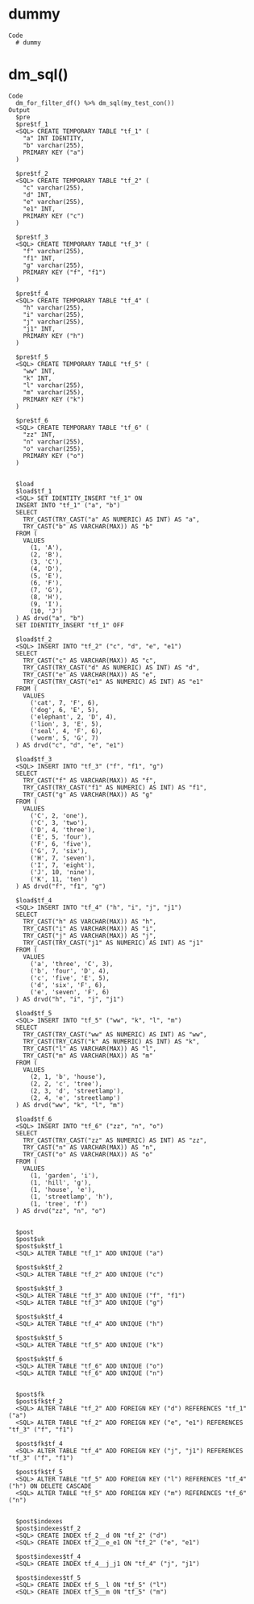 # dummy

    Code
      # dummy

# dm_sql()

    Code
      dm_for_filter_df() %>% dm_sql(my_test_con())
    Output
      $pre
      $pre$tf_1
      <SQL> CREATE TEMPORARY TABLE "tf_1" (
        "a" INT IDENTITY,
        "b" varchar(255),
        PRIMARY KEY ("a")
      )
      
      $pre$tf_2
      <SQL> CREATE TEMPORARY TABLE "tf_2" (
        "c" varchar(255),
        "d" INT,
        "e" varchar(255),
        "e1" INT,
        PRIMARY KEY ("c")
      )
      
      $pre$tf_3
      <SQL> CREATE TEMPORARY TABLE "tf_3" (
        "f" varchar(255),
        "f1" INT,
        "g" varchar(255),
        PRIMARY KEY ("f", "f1")
      )
      
      $pre$tf_4
      <SQL> CREATE TEMPORARY TABLE "tf_4" (
        "h" varchar(255),
        "i" varchar(255),
        "j" varchar(255),
        "j1" INT,
        PRIMARY KEY ("h")
      )
      
      $pre$tf_5
      <SQL> CREATE TEMPORARY TABLE "tf_5" (
        "ww" INT,
        "k" INT,
        "l" varchar(255),
        "m" varchar(255),
        PRIMARY KEY ("k")
      )
      
      $pre$tf_6
      <SQL> CREATE TEMPORARY TABLE "tf_6" (
        "zz" INT,
        "n" varchar(255),
        "o" varchar(255),
        PRIMARY KEY ("o")
      )
      
      
      $load
      $load$tf_1
      <SQL> SET IDENTITY_INSERT "tf_1" ON
      INSERT INTO "tf_1" ("a", "b")
      SELECT
        TRY_CAST(TRY_CAST("a" AS NUMERIC) AS INT) AS "a",
        TRY_CAST("b" AS VARCHAR(MAX)) AS "b"
      FROM (
        VALUES
          (1, 'A'),
          (2, 'B'),
          (3, 'C'),
          (4, 'D'),
          (5, 'E'),
          (6, 'F'),
          (7, 'G'),
          (8, 'H'),
          (9, 'I'),
          (10, 'J')
      ) AS drvd("a", "b")
      SET IDENTITY_INSERT "tf_1" OFF
      
      $load$tf_2
      <SQL> INSERT INTO "tf_2" ("c", "d", "e", "e1")
      SELECT
        TRY_CAST("c" AS VARCHAR(MAX)) AS "c",
        TRY_CAST(TRY_CAST("d" AS NUMERIC) AS INT) AS "d",
        TRY_CAST("e" AS VARCHAR(MAX)) AS "e",
        TRY_CAST(TRY_CAST("e1" AS NUMERIC) AS INT) AS "e1"
      FROM (
        VALUES
          ('cat', 7, 'F', 6),
          ('dog', 6, 'E', 5),
          ('elephant', 2, 'D', 4),
          ('lion', 3, 'E', 5),
          ('seal', 4, 'F', 6),
          ('worm', 5, 'G', 7)
      ) AS drvd("c", "d", "e", "e1")
      
      $load$tf_3
      <SQL> INSERT INTO "tf_3" ("f", "f1", "g")
      SELECT
        TRY_CAST("f" AS VARCHAR(MAX)) AS "f",
        TRY_CAST(TRY_CAST("f1" AS NUMERIC) AS INT) AS "f1",
        TRY_CAST("g" AS VARCHAR(MAX)) AS "g"
      FROM (
        VALUES
          ('C', 2, 'one'),
          ('C', 3, 'two'),
          ('D', 4, 'three'),
          ('E', 5, 'four'),
          ('F', 6, 'five'),
          ('G', 7, 'six'),
          ('H', 7, 'seven'),
          ('I', 7, 'eight'),
          ('J', 10, 'nine'),
          ('K', 11, 'ten')
      ) AS drvd("f", "f1", "g")
      
      $load$tf_4
      <SQL> INSERT INTO "tf_4" ("h", "i", "j", "j1")
      SELECT
        TRY_CAST("h" AS VARCHAR(MAX)) AS "h",
        TRY_CAST("i" AS VARCHAR(MAX)) AS "i",
        TRY_CAST("j" AS VARCHAR(MAX)) AS "j",
        TRY_CAST(TRY_CAST("j1" AS NUMERIC) AS INT) AS "j1"
      FROM (
        VALUES
          ('a', 'three', 'C', 3),
          ('b', 'four', 'D', 4),
          ('c', 'five', 'E', 5),
          ('d', 'six', 'F', 6),
          ('e', 'seven', 'F', 6)
      ) AS drvd("h", "i", "j", "j1")
      
      $load$tf_5
      <SQL> INSERT INTO "tf_5" ("ww", "k", "l", "m")
      SELECT
        TRY_CAST(TRY_CAST("ww" AS NUMERIC) AS INT) AS "ww",
        TRY_CAST(TRY_CAST("k" AS NUMERIC) AS INT) AS "k",
        TRY_CAST("l" AS VARCHAR(MAX)) AS "l",
        TRY_CAST("m" AS VARCHAR(MAX)) AS "m"
      FROM (
        VALUES
          (2, 1, 'b', 'house'),
          (2, 2, 'c', 'tree'),
          (2, 3, 'd', 'streetlamp'),
          (2, 4, 'e', 'streetlamp')
      ) AS drvd("ww", "k", "l", "m")
      
      $load$tf_6
      <SQL> INSERT INTO "tf_6" ("zz", "n", "o")
      SELECT
        TRY_CAST(TRY_CAST("zz" AS NUMERIC) AS INT) AS "zz",
        TRY_CAST("n" AS VARCHAR(MAX)) AS "n",
        TRY_CAST("o" AS VARCHAR(MAX)) AS "o"
      FROM (
        VALUES
          (1, 'garden', 'i'),
          (1, 'hill', 'g'),
          (1, 'house', 'e'),
          (1, 'streetlamp', 'h'),
          (1, 'tree', 'f')
      ) AS drvd("zz", "n", "o")
      
      
      $post
      $post$uk
      $post$uk$tf_1
      <SQL> ALTER TABLE "tf_1" ADD UNIQUE ("a")
      
      $post$uk$tf_2
      <SQL> ALTER TABLE "tf_2" ADD UNIQUE ("c")
      
      $post$uk$tf_3
      <SQL> ALTER TABLE "tf_3" ADD UNIQUE ("f", "f1")
      <SQL> ALTER TABLE "tf_3" ADD UNIQUE ("g")
      
      $post$uk$tf_4
      <SQL> ALTER TABLE "tf_4" ADD UNIQUE ("h")
      
      $post$uk$tf_5
      <SQL> ALTER TABLE "tf_5" ADD UNIQUE ("k")
      
      $post$uk$tf_6
      <SQL> ALTER TABLE "tf_6" ADD UNIQUE ("o")
      <SQL> ALTER TABLE "tf_6" ADD UNIQUE ("n")
      
      
      $post$fk
      $post$fk$tf_2
      <SQL> ALTER TABLE "tf_2" ADD FOREIGN KEY ("d") REFERENCES "tf_1" ("a")
      <SQL> ALTER TABLE "tf_2" ADD FOREIGN KEY ("e", "e1") REFERENCES "tf_3" ("f", "f1")
      
      $post$fk$tf_4
      <SQL> ALTER TABLE "tf_4" ADD FOREIGN KEY ("j", "j1") REFERENCES "tf_3" ("f", "f1")
      
      $post$fk$tf_5
      <SQL> ALTER TABLE "tf_5" ADD FOREIGN KEY ("l") REFERENCES "tf_4" ("h") ON DELETE CASCADE
      <SQL> ALTER TABLE "tf_5" ADD FOREIGN KEY ("m") REFERENCES "tf_6" ("n")
      
      
      $post$indexes
      $post$indexes$tf_2
      <SQL> CREATE INDEX tf_2__d ON "tf_2" ("d")
      <SQL> CREATE INDEX tf_2__e_e1 ON "tf_2" ("e", "e1")
      
      $post$indexes$tf_4
      <SQL> CREATE INDEX tf_4__j_j1 ON "tf_4" ("j", "j1")
      
      $post$indexes$tf_5
      <SQL> CREATE INDEX tf_5__l ON "tf_5" ("l")
      <SQL> CREATE INDEX tf_5__m ON "tf_5" ("m")
      
      
      


